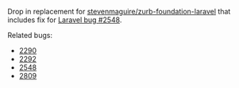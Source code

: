 Drop in replacement for [stevenmaguire/zurb-foundation-laravel](https://github.com/stevenmaguire/zurb-foundation-laravel) that includes fix for [Laravel bug #2548](https://github.com/laravel/framework/issues/2548).


Related bugs:

 - [2290](https://github.com/laravel/framework/issues/2290)
 - [2292](https://github.com/laravel/framework/pull/2292)
 - [2548](https://github.com/laravel/framework/issues/2548)
 - [2809](https://github.com/laravel/framework/pull/2809)
